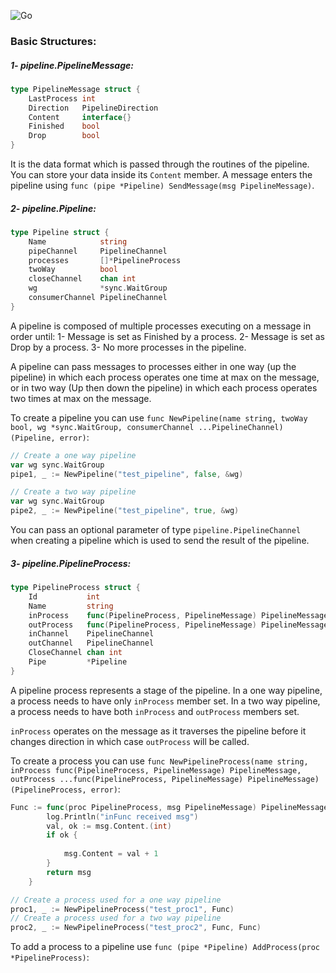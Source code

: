 ![Go](https://github.com/m-motawea/pipeline/workflows/Go/badge.svg?branch=master)

### Basic Structures:
##### 1- pipeline.PipelineMessage:
```go
type PipelineMessage struct {
	LastProcess int
	Direction   PipelineDirection
	Content     interface{}
	Finished    bool
	Drop        bool
}
```
It is the data format which is passed through the routines of the pipeline. You can store your data inside its ```Content``` member.
A message enters the pipeline using ```func (pipe *Pipeline) SendMessage(msg PipelineMessage)```.


##### 2- pipeline.Pipeline:
```go
type Pipeline struct {
	Name            string
	pipeChannel     PipelineChannel
	processes       []*PipelineProcess
	twoWay          bool
	closeChannel    chan int
	wg              *sync.WaitGroup
	consumerChannel PipelineChannel
}
```
A pipeline is composed of multiple processes executing on a message in order until:
1- Message is set as Finished by a process.
2- Message is set as Drop by a process.
3- No more processes in the pipeline.

A pipeline can pass messages to processes either in one way (up the pipeline) in which each process operates one time at max on the message, or in two way (Up then down the pipeline) in which each process operates two times at max on the message.

To create a pipeline you can use ```func NewPipeline(name string, twoWay bool, wg *sync.WaitGroup, consumerChannel ...PipelineChannel) (Pipeline, error)```:
```go
// Create a one way pipeline
var wg sync.WaitGroup
pipe1, _ := NewPipeline("test_pipeline", false, &wg)

// Create a two way pipeline
var wg sync.WaitGroup
pipe2, _ := NewPipeline("test_pipeline", true, &wg)
```

You can pass an optional parameter of type ```pipeline.PipelineChannel``` when creating a pipeline which is used to send the result of the pipeline.


##### 3- pipeline.PipelineProcess:
```go
type PipelineProcess struct {
	Id           int
	Name         string
	inProcess    func(PipelineProcess, PipelineMessage) PipelineMessage
	outProcess   func(PipelineProcess, PipelineMessage) PipelineMessage
	inChannel    PipelineChannel
	outChannel   PipelineChannel
	CloseChannel chan int
	Pipe         *Pipeline
}
```

A pipeline process represents a stage of the pipeline.
In a one way pipeline, a process needs to have only ```inProcess``` member set.
In a two way pipeline, a process needs to have both ```inProcess``` and ```outProcess``` members set.

```inProcess``` operates on the message as it traverses the pipeline before it changes direction in which case ```outProcess``` will be called.

To create a process you can use ```func NewPipelineProcess(name string, inProcess func(PipelineProcess, PipelineMessage) PipelineMessage, outProcess ...func(PipelineProcess, PipelineMessage) PipelineMessage) (PipelineProcess, error)```:
```go
Func := func(proc PipelineProcess, msg PipelineMessage) PipelineMessage {
		log.Println("inFunc received msg")
		val, ok := msg.Content.(int)
		if ok {
			
			msg.Content = val + 1
		}
		return msg
	}

// Create a process used for a one way pipeline
proc1, _ := NewPipelineProcess("test_proc1", Func)
// Create a process used for a two way pipeline
proc2, _ := NewPipelineProcess("test_proc2", Func, Func)
```

To add a process to a pipeline use ```func (pipe *Pipeline) AddProcess(proc *PipelineProcess)```:

